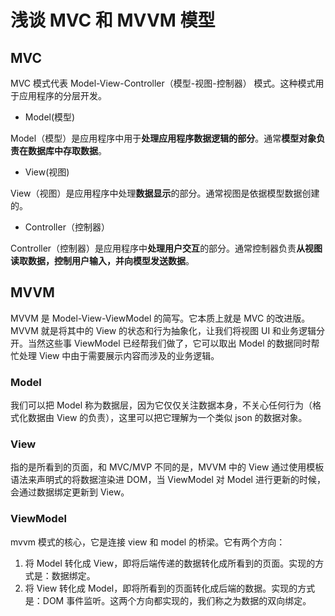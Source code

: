 # 浅谈 MVC 和 MVVM 模型

## MVC

MVC 模式代表 Model-View-Controller（模型-视图-控制器） 模式。这种模式用于应用程序的分层开发。

- Model(模型)

Model（模型）是应用程序中用于**处理应用程序数据逻辑的部分**。通常**模型对象负责在数据库中存取数据**。

- View(视图)

View（视图）是应用程序中处理**数据显示**的部分。通常视图是依据模型数据创建的。

- Controller（控制器）

Controller（控制器）是应用程序中**处理用户交互**的部分。通常控制器负责**从视图读取数据，控制用户输入，并向模型发送数据**。

## MVVM

MVVM 是 Model-View-ViewModel 的简写。它本质上就是 MVC 的改进版。MVVM 就是将其中的 View 的状态和行为抽象化，让我们将视图 UI 和业务逻辑分开。当然这些事 ViewModel 已经帮我们做了，它可以取出 Model 的数据同时帮忙处理 View 中由于需要展示内容而涉及的业务逻辑。

### Model

我们可以把 Model 称为数据层，因为它仅仅关注数据本身，不关心任何行为（格式化数据由 View 的负责），这里可以把它理解为一个类似 json 的数据对象。

### View

指的是所看到的页面，和 MVC/MVP 不同的是，MVVM 中的 View 通过使用模板语法来声明式的将数据渲染进 DOM，当 ViewModel 对 Model 进行更新的时候，会通过数据绑定更新到 View。

### ViewModel

mvvm 模式的核心，它是连接 view 和 model 的桥梁。它有两个方向：

1. 将 Model 转化成 View，即将后端传递的数据转化成所看到的页面。实现的方式是：数据绑定。
2. 将 View 转化成 Model，即将所看到的页面转化成后端的数据。实现的方式是：DOM 事件监听。这两个方向都实现的，我们称之为数据的双向绑定。
